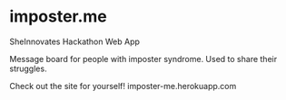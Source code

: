 # imposter.me
SheInnovates Hackathon Web App

Message board for people with imposter syndrome. Used to share their struggles. 

Check out the site for yourself!
imposter-me.herokuapp.com
